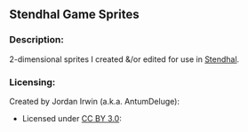## Stendhal Game Sprites


### **Description:**

2-dimensional sprites I created &/or edited for use in [Stendhal](https://stendhalgame.org/).


### **Licensing:**

Created by Jordan Irwin (a.k.a. AntumDeluge):
  - Licensed under [CC BY 3.0](LICENSE.txt):
